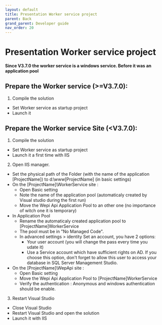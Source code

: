 ```yaml
---
layout: default
title: Presentation Worker service project
parent: Back
grand_parent: Developer guide
nav_order: 20
---
```


# Presentation Worker service project
**Since V3.7.0 the worker service is a windows service. Before it was an application pool**
## Prepare the Worker service (>=V3.7.0):
1. Compile the solution 
- Set Worker service as startup project
- Launch it

## Prepare the Worker service Site (<V3.7.0):
1. Compile the solution 
- Set Worker service as startup project
- Launch it a first time with IIS

2. Open IIS manager. 
- Set the physical path of the Folder (with the name of the application [ProjectName]) to d:\www\[ProjectName] (in basic settings)
- On the [ProjectName]\WorkerService site :
    - Open Basic setting 
    - Note the name of the application pool (automaticaly created by Visual studio during the first run)
    - Move the Wepi Api Application Pool to an other one (no importance of witch one it is temporary)
- In Application Pool 
    - Rename the automaticaly created application pool to [ProjectName]WorkerService
    - The pool must be in "No Managed Code".
    - In advanced settings > identity Set an account, you have 2 options:
      - Your user account (you will change the pass every time you udate it) 
      - Use a Service account which have sufficient rights on AD. If you choose this option, don't forget to allow this user to access your database in SQL Server Management Studio.
- On the [ProjectName]\WepApi site :
    - Open Basic setting 
    - Move the Wepi Api Application Pool to [ProjectName]WorkerService
    - Verify the authentication : Anonymous and windows authentication should be enable.

3. Restart Visual Studio
- Close Visual Studio
- Restart Visual Studio and open the solution
- Launch it with IIS

